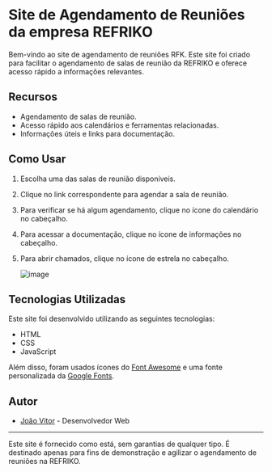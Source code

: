 # Site de Agendamento de Reuniões da empresa REFRIKO

Bem-vindo ao site de agendamento de reuniões RFK. Este site foi criado para facilitar o agendamento de salas de reunião da REFRIKO e oferece acesso rápido a informações relevantes.

## Recursos

- Agendamento de salas de reunião.
- Acesso rápido aos calendários e ferramentas relacionadas.
- Informações úteis e links para documentação.

## Como Usar

1. Escolha uma das salas de reunião disponíveis.
2. Clique no link correspondente para agendar a sala de reunião.
3. Para verificar se há algum agendamento, clique no ícone do calendário no cabeçalho.
4. Para acessar a documentação, clique no ícone de informações no cabeçalho.
5. Para abrir chamados, clique no ícone de estrela no cabeçalho.
   
   ![image](https://github.com/JVTE/REUNIAO-RFK/assets/56739230/36e36a46-f3d7-48ee-908a-1437e49795c6)


## Tecnologias Utilizadas

Este site foi desenvolvido utilizando as seguintes tecnologias:

- HTML
- CSS
- JavaScript

Além disso, foram usados ícones do [Font Awesome](https://fontawesome.com/) e uma fonte personalizada da [Google Fonts](https://fonts.google.com/).

## Autor

- [João Vitor](https://github.com/JVTE) - Desenvolvedor Web

---

Este site é fornecido como está, sem garantias de qualquer tipo. É destinado apenas para fins de demonstração e agilizar o agendamento de reuniões na REFRIKO.
